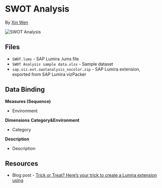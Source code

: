 SWOT Analysis
=================================================
By [Xin Wen](http://scn.sap.com/people/wendy.xin.wen)<br>

![SWOT Analysis](https://github.com/SAP/lumira-extension-viz/blob/master/SWOT_Analysis/SWOT.PNG)

Files
-----------
* `SWOT.lums` - SAP Lumira .lums file
* `SWOT Analysis sample data.xlsx` - Sample dataset
* `sap.viz.ext.swotanalysis_nocolor.zip` - SAP Lumira extension, exported from SAP Lumira vizPacker

Data Binding
---------------
<strong>Measures (Sequence)</strong>
* Environment

<strong>Dimensions</strong>
<strong>Category&Environment</strong>
* Category

<strong>Description</strong>
* Description

Resources
-----------
* Blog post - [Trick or Treat? Here’s your trick to create a Lumira extension using <div>](http://scn.sap.com/community/lumira/blog/2015/10/19/trick-or-treat-here-s-your-trick-to-create-a-lumira-extension-using-div)
